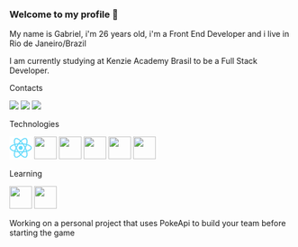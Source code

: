 ### Welcome to my profile 👋

My name is Gabriel, i'm 26 years old, i'm a Front End Developer and i live in Rio de Janeiro/Brazil 

I am currently studying at Kenzie Academy Brasil to be a Full Stack Developer.

Contacts
<div>
<a href="https://www.linkedin.com/in/g-machado-porto" target="_blank"><img src="https://img.shields.io/badge/-LinkedIn-%230077B5?style=for-the-badge&logo=linkedin&logoColor=white"></a>   
<a href = "mailto:gmachadoporto@gmail.com" target="_blank"><img src="https://img.shields.io/badge/Gmail-D14836?style=for-the-badge&logo=gmail&logoColor=white"></a>
<a href="https://instagram.com/gmachadoporto" target="_blank"><img src="https://img.shields.io/badge/-Instagram-%23E4405F?style=for-the-badge&logo=instagram&logoColor=white"></a>
</div>

Technologies

<img src="https://github.com/devicons/devicon/blob/v2.15.1/icons/react/react-original.svg"  width="40" height="40"/> <img src="https://cdn.jsdelivr.net/gh/devicons/devicon/icons/typescript/typescript-original.svg"  width="40" height="40"/> <img src="https://cdn.jsdelivr.net/gh/devicons/devicon/icons/html5/html5-original-wordmark.svg"  width="40" height="40"/> <img src="https://cdn.jsdelivr.net/gh/devicons/devicon/icons/css3/css3-original-wordmark.svg"  width="40" height="40"/> <img src="https://cdn.jsdelivr.net/gh/devicons/devicon/icons/javascript/javascript-original.svg"  width="40" height="40"/>  <img src="https://cdn.jsdelivr.net/gh/devicons/devicon/icons/git/git-plain-wordmark.svg"  width="40" height="40"/>  

 
           
Learning

<img src="https://cdn.jsdelivr.net/gh/devicons/devicon/icons/nodejs/nodejs-plain-wordmark.svg"  width="40" height="40"/> <img src="https://cdn.jsdelivr.net/gh/devicons/devicon/icons/linux/linux-original.svg" width="40" height="40"/>

Working on a personal project that uses PokeApi to build your team before starting the game
